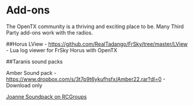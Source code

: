 # Add-ons

The OpenTX community is a thriving and exciting place to be.  Many Third Party add-ons work with the radios.


##Horus
LView - https://github.com/RealTadango/FrSky/tree/master/LView - Lua log viewer for FrSky Horus with OpenTX

##Taranis sound packs

Amber Sound pack - https://www.dropbox.com/s/3t7p9t6ykufhsfx/Amber22.rar?dl=0 - Download only

[Joanne Soundpack on RCGroups](https://www.rcgroups.com/forums/showthread.php?2888433-OpenTX-Soundpack-Joanne)
